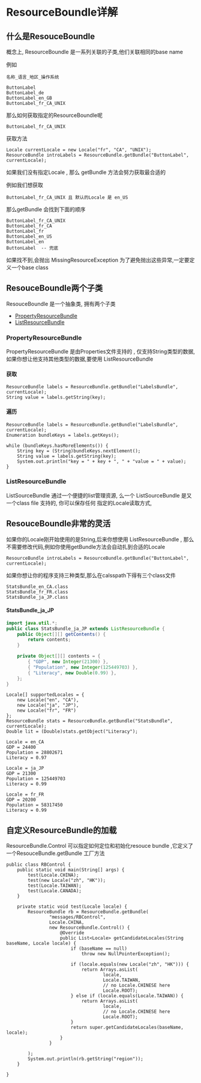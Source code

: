 # ResourceBoundle详解

## 什么是ResouceBoundle

概念上, ResourceBoundle 是一系列关联的子类,他们关联相同的base name

例如

`名称_语言_地区_操作系统`

```
ButtonLabel
ButtonLabel_de
ButtonLabel_en_GB
ButtonLabel_fr_CA_UNIX
```

那么如何获取指定的ResourceBoundle呢

```
ButtonLabel_fr_CA_UNIX
```

获取方法

```
Locale currentLocale = new Locale("fr", "CA", "UNIX");
ResourceBundle introLabels = ResourceBundle.getBundle("ButtonLabel", currentLocale);
```

如果我们没有指定Locale , 那么 getBundle 方法会努力获取最合适的

例如我们想获取

```
ButtonLabel_fr_CA_UNIX 且 默认的Locale 是 en_US
```

那么getBundle 会找到下面的顺序

```
ButtonLabel_fr_CA_UNIX
ButtonLabel_fr_CA
ButtonLabel_fr
ButtonLabel_en_US
ButtonLabel_en
ButtonLabel  -- 兜底
```

如果找不到,会抛出 MissingResourceException 为了避免抛出这些异常,一定要定义一个base class

## ResouceBoundle两个子类

ResouceBoundle 是一个抽象类, 拥有两个子类

- [PropertyResourceBundle](#PropertyResourceBundle) 
- [ListResourceBundle](#ListResourceBundle)

### PropertyResourceBundle

PropertyResourceBundle 是由Properties文件支持的 , 仅支持String类型的数据, 如果你想让他支持其他类型的数据,要使用 ListResourceBundle 

#### 获取

```
ResourceBundle labels = ResourceBundle.getBundle("LabelsBundle", currentLocale);
String value = labels.getString(key);
```



#### 遍历

```
ResourceBundle labels = ResourceBundle.getBundle("LabelsBundle", currentLocale);
Enumeration bundleKeys = labels.getKeys();

while (bundleKeys.hasMoreElements()) {
    String key = (String)bundleKeys.nextElement();
    String value = labels.getString(key);
    System.out.println("key = " + key + ", " + "value = " + value);
}
```





### ListResourceBundle

ListSourceBundle 通过一个便捷的list管理资源, 么一个 ListSourceBundle 是又一个class file 支持的, 你可以保存任何 指定的Locale读取方式,

## ResouceBoundle非常的灵活

如果你的Locale刚开始使用的是String,后来你想使用 ListResourceBundle , 那么不需要修改代码,例如你使用getBundle方法会自动扎到合适的Locale

```
ResourceBundle introLabels = ResourceBundle.getBundle("ButtonLabel", currentLocale);
```

如果你想让你的程序支持三种类型,那么在calsspath下得有三个class文件

```
StatsBundle_en_CA.class
StatsBundle_fr_FR.class
StatsBundle_ja_JP.class
```

#### StatsBundle_ja_JP

```java
import java.util.*;
public class StatsBundle_ja_JP extends ListResourceBundle {
    public Object[][] getContents() {
        return contents;
    }

    private Object[][] contents = {
        { "GDP", new Integer(21300) },
        { "Population", new Integer(125449703) },
        { "Literacy", new Double(0.99) },
    };
}

```

```
Locale[] supportedLocales = {
    new Locale("en", "CA"),
    new Locale("ja", "JP"),
    new Locale("fr", "FR")
};
ResourceBundle stats = ResourceBundle.getBundle("StatsBundle", currentLocale);
Double lit = (Double)stats.getObject("Literacy");

```

```
Locale = en_CA
GDP = 24400
Population = 28802671
Literacy = 0.97

Locale = ja_JP
GDP = 21300
Population = 125449703
Literacy = 0.99

Locale = fr_FR
GDP = 20200
Population = 58317450
Literacy = 0.99
```

## 自定义ResourceBundle的加载

ResourceBundle.Control 可以指定如何定位和初始化resouce bundle ,它定义了一个ResouceBundle.getBundle 工厂方法

```
public class RBControl {
    public static void main(String[] args) {
        test(Locale.CHINA);
        test(new Locale("zh", "HK"));
        test(Locale.TAIWAN);
        test(Locale.CANADA);
    }

    private static void test(Locale locale) {
        ResourceBundle rb = ResourceBundle.getBundle(
                "messages/RBControl",
                Locale.CHINA,
                new ResourceBundle.Control() {
                    @Override
                    public List<Locale> getCandidateLocales(String baseName, Locale locale) {
                        if (baseName == null)
                            throw new NullPointerException();

                        if (locale.equals(new Locale("zh", "HK"))) {
                            return Arrays.asList(
                                    locale,
                                    Locale.TAIWAN,
                                    // no Locale.CHINESE here
                                    Locale.ROOT);
                        } else if (locale.equals(Locale.TAIWAN)) {
                            return Arrays.asList(
                                    locale,
                                    // no Locale.CHINESE here
                                    Locale.ROOT);
                        }
                        return super.getCandidateLocales(baseName, locale);
                    }
                }

        );
        System.out.println(rb.getString("region"));
    }

}
```

